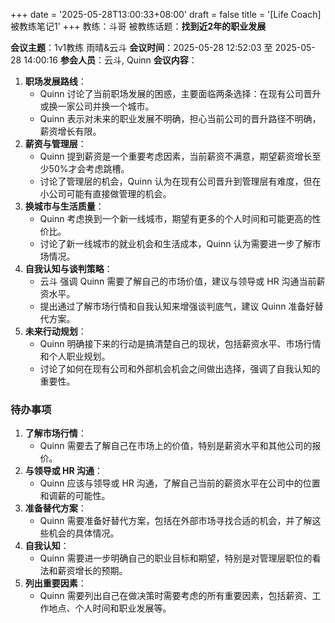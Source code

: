 +++
date = '2025-05-28T13:00:33+08:00'
draft = false
title = '[Life Coach]被教练笔记1'
+++
教练：斗哥
被教练话题：**找到近2年的职业发展**
<!--more-->

**会议主题**：1v1教练 雨晴&云斗
**会议时间**：2025-05-28 12:52:03 至 2025-05-28 14:00:16
**参会人员**：云斗, Quinn
**会议内容**：
1. **职场发展路线**：
    - Quinn 讨论了当前职场发展的困惑，主要面临两条选择：在现有公司晋升或换一家公司并换一个城市。
    - Quinn 表示对未来的职业发展不明确，担心当前公司的晋升路径不明确，薪资增长有限。
2. **薪资与管理层**：
    - Quinn 提到薪资是一个重要考虑因素，当前薪资不满意，期望薪资增长至少50%才会考虑跳槽。
    - 讨论了管理层的机会，Quinn 认为在现有公司晋升到管理层有难度，但在小公司可能有直接做管理的机会。
3. **换城市与生活质量**：
    - Quinn 考虑换到一个新一线城市，期望有更多的个人时间和可能更高的性价比。
    - 讨论了新一线城市的就业机会和生活成本，Quinn 认为需要进一步了解市场情况。
4. **自我认知与谈判策略**：
    - 云斗 强调 Quinn 需要了解自己的市场价值，建议与领导或 HR 沟通当前薪资水平。
    - 提出通过了解市场行情和自我认知来增强谈判底气，建议 Quinn 准备好替代方案。
5. **未来行动规划**：
    - Quinn 明确接下来的行动是搞清楚自己的现状，包括薪资水平、市场行情和个人职业规划。
    - 讨论了如何在现有公司和外部机会机会之间做出选择，强调了自我认知的重要性。
### 待办事项
1. **了解市场行情**：
    - Quinn 需要去了解自己在市场上的价值，特别是薪资水平和其他公司的报价。
2. **与领导或 HR 沟通**：
    - Quinn 应该与领导或 HR 沟通，了解自己当前的薪资水平在公司中的位置和调薪的可能性。
3. **准备替代方案**：
    - Quinn 需要准备好替代方案，包括在外部市场寻找合适的机会，并了解这些机会的具体情况。
4. **自我认知**：
    - Quinn 需要进一步明确自己的职业目标和期望，特别是对管理层职位的看法和薪资增长的预期。
5. **列出重要因素**：
    - Quinn 需要列出自己在做决策时需要考虑的所有重要因素，包括薪资、工作地点、个人时间和职业发展等。




